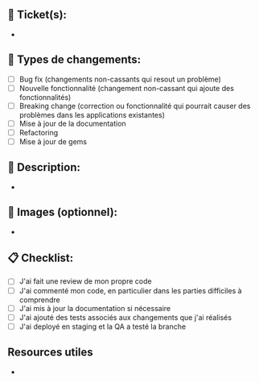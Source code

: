 ## 📔 Ticket(s):

-

## 📝 Types de changements:

- [ ] Bug fix (changements non-cassants qui resout un problème)
- [ ] Nouvelle fonctionnalité (changement non-cassant qui ajoute des fonctionnalités)
- [ ] Breaking change (correction ou fonctionnalité qui pourrait causer des problèmes dans les applications existantes)
- [ ] Mise à jour de la documentation
- [ ] Refactoring
- [ ] Mise à jour de gems

## 📓 Description:

-

## 📸 Images (optionnel):

-

## 📋 Checklist:

- [ ] J'ai fait une review de mon propre code
- [ ] J'ai commenté mon code, en particulier dans les parties difficiles à comprendre
- [ ] J'ai mis à jour la documentation si nécessaire
- [ ] J'ai ajouté des tests associés aux changements que j'ai réalisés
- [ ] J'ai deployé en staging et la QA a testé la branche

## Resources utiles

-
